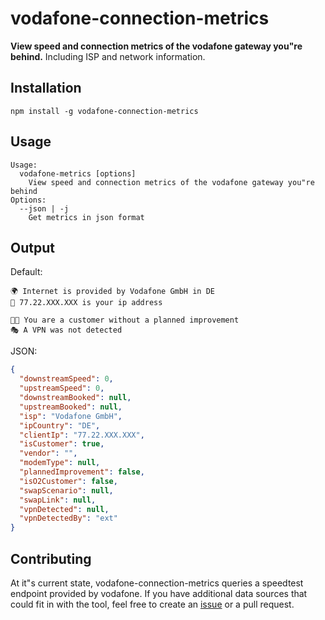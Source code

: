 # vodafone-connection-metrics

**View speed and connection metrics of the vodafone gateway you"re behind.** Including ISP and network information.

## Installation
```shell
npm install -g vodafone-connection-metrics
```

## Usage
```
Usage:
  vodafone-metrics [options]
    View speed and connection metrics of the vodafone gateway you"re behind
Options:
  --json | -j
    Get metrics in json format
```

## Output
Default:
```
🌍 Internet is provided by Vodafone GmbH in DE
📠 77.22.XXX.XXX is your ip address

👨‍🚀 You are a customer without a planned improvement
🎭 A VPN was not detected
```

JSON:
```JSON
{
  "downstreamSpeed": 0,
  "upstreamSpeed": 0,
  "downstreamBooked": null,
  "upstreamBooked": null,
  "isp": "Vodafone GmbH",
  "ipCountry": "DE",
  "clientIp": "77.22.XXX.XXX",
  "isCustomer": true,
  "vendor": "",
  "modemType": null,
  "plannedImprovement": false,
  "isO2Customer": false,
  "swapScenario": null,
  "swapLink": null,
  "vpnDetected": null,
  "vpnDetectedBy": "ext"
}
```

## Contributing

At it"s current state, vodafone-connection-metrics queries a speedtest endpoint provided by vodafone. If you have additional data sources that could fit in with the tool, feel free to create an [issue](https://github.com/Adwirawien/vodafone-connection-metrics/issues) or a pull request.

